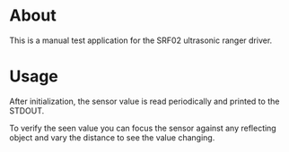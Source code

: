 # About
This is a manual test application for the SRF02 ultrasonic ranger driver.

# Usage


After initialization, the sensor value is read periodically and printed to the STDOUT.

To verify the seen value you can focus the sensor against any reflecting object and vary the distance to
see the value changing.
